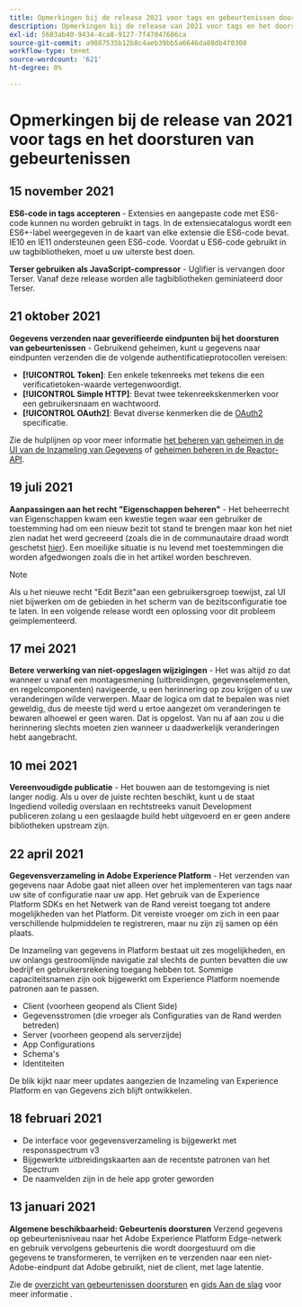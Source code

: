 ```yaml
---
title: Opmerkingen bij de release 2021 voor tags en gebeurtenissen doorsturen
description: Opmerkingen bij de release van 2021 voor tags en het doorsturen van gebeurtenissen in Adobe Experience Platform.
exl-id: 5603ab40-9434-4ca8-9127-7f47047686ca
source-git-commit: a9887535b12b8c4aeb39bb5a6646da88db4f0308
workflow-type: tm+mt
source-wordcount: '621'
ht-degree: 0%

---
```


# Opmerkingen bij de release van 2021 voor tags en het doorsturen van gebeurtenissen

## 15 november 2021

**ES6-code in tags accepteren** - Extensies en aangepaste code met ES6-code kunnen nu worden gebruikt in tags. In de extensiecatalogus wordt een ES6+-label weergegeven in de kaart van elke extensie die ES6-code bevat. IE10 en IE11 ondersteunen geen ES6-code. Voordat u ES6-code gebruikt in uw tagbibliotheken, moet u uw uiterste best doen.

**Terser gebruiken als JavaScript-compressor** - Uglifier is vervangen door Terser. Vanaf deze release worden alle tagbibliotheken geminiateerd door Terser.

## 21 oktober 2021

**Gegevens verzenden naar geverifieerde eindpunten bij het doorsturen van gebeurtenissen** - Gebruikend geheimen, kunt u gegevens naar eindpunten verzenden die de volgende authentificatieprotocollen vereisen:

* **[!UICONTROL Token]**: Een enkele tekenreeks met tekens die een verificatietoken-waarde vertegenwoordigt.
* **[!UICONTROL Simple HTTP]**: Bevat twee tekenreekskenmerken voor een gebruikersnaam en wachtwoord.
* **[!UICONTROL OAuth2]**: Bevat diverse kenmerken die de [OAuth2](https://datatracker.ietf.org/doc/html/rfc6749) specificatie.

Zie de hulplijnen op voor meer informatie [het beheren van geheimen in de UI van de Inzameling van Gegevens](../ui/event-forwarding/secrets.md) of [geheimen beheren in de Reactor-API](../api/guides/secrets.md).

## 19 juli 2021

**Aanpassingen aan het recht &quot;Eigenschappen beheren&quot;** - Het beheerrecht van Eigenschappen kwam een kwestie tegen waar een gebruiker de toestemming had om een nieuw bezit tot stand te brengen maar kon het niet zien nadat het werd gecreeerd (zoals die in de communautaire draad wordt geschetst [hier](https://experienceleaguecommunities.adobe.com/t5/adobe-experience-platform-launch/technical-advisory-adjustments-to-the-manage-properties/ba-p/399176)). Een moeilijke situatie is nu levend met toestemmingen die worden afgedwongen zoals die in het artikel worden beschreven.

>[!NOTE]
>
>Als u het nieuwe recht &quot;Edit Bezit&quot;aan een gebruikersgroep toewijst, zal UI niet bijwerken om de gebieden in het scherm van de bezitsconfiguratie toe te laten. In een volgende release wordt een oplossing voor dit probleem geïmplementeerd.

## 17 mei 2021

**Betere verwerking van niet-opgeslagen wijzigingen** - Het was altijd zo dat wanneer u vanaf een montagesmening (uitbreidingen, gegevenselementen, en regelcomponenten) navigeerde, u een herinnering op zou krijgen of u uw veranderingen wilde verwerpen. Maar de logica om dat te bepalen was niet geweldig, dus de meeste tijd werd u ertoe aangezet om veranderingen te bewaren alhoewel er geen waren.  Dat is opgelost.  Van nu af aan zou u die herinnering slechts moeten zien wanneer u daadwerkelijk veranderingen hebt aangebracht.

## 10 mei 2021

**Vereenvoudigde publicatie** - Het bouwen aan de testomgeving is niet langer nodig.  Als u over de juiste rechten beschikt, kunt u de staat Ingediend volledig overslaan en rechtstreeks vanuit Development publiceren zolang u een geslaagde build hebt uitgevoerd en er geen andere bibliotheken upstream zijn.

## 22 april 2021

**Gegevensverzameling in Adobe Experience Platform** - Het verzenden van gegevens naar Adobe gaat niet alleen over het implementeren van tags naar uw site of configuratie naar uw app.  Het gebruik van de Experience Platform SDKs en het Netwerk van de Rand vereist toegang tot andere mogelijkheden van het Platform.  Dit vereiste vroeger om zich in een paar verschillende hulpmiddelen te registreren, maar nu zijn zij samen op één plaats.

De Inzameling van gegevens in Platform bestaat uit zes mogelijkheden, en uw onlangs gestroomlijnde navigatie zal slechts de punten bevatten die uw bedrijf en gebruikersrekening toegang hebben tot.  Sommige capaciteitsnamen zijn ook bijgewerkt om Experience Platform noemende patronen aan te passen.

* Client (voorheen geopend als Client Side)
* Gegevensstromen (die vroeger als Configuraties van de Rand werden betreden)
* Server (voorheen geopend als serverzijde)
* App Configurations
* Schema&#39;s
* Identiteiten

De blik kijkt naar meer updates aangezien de Inzameling van Experience Platform en van Gegevens zich blijft ontwikkelen.

## 18 februari 2021

* De interface voor gegevensverzameling is bijgewerkt met responsspectrum v3
* Bijgewerkte uitbreidingskaarten aan de recentste patronen van het Spectrum
* De naamvelden zijn in de hele app groter geworden

## 13 januari 2021

**Algemene beschikbaarheid: Gebeurtenis doorsturen** Verzend gegevens op gebeurtenisniveau naar het Adobe Experience Platform Edge-netwerk en gebruik vervolgens gebeurtenis die wordt doorgestuurd om die gegevens te transformeren, te verrijken en te verzenden naar een niet-Adobe-eindpunt dat Adobe gebruikt, niet de client, met lage latentie.

Zie de [overzicht van gebeurtenissen doorsturen](../ui/event-forwarding/overview.md) en [gids Aan de slag](../ui/event-forwarding/getting-started.md) voor meer informatie .
